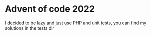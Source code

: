 # Advent of code 2022

I decided to be lazy and just use PHP and unit tests, you can find my solutions in the tests dir
